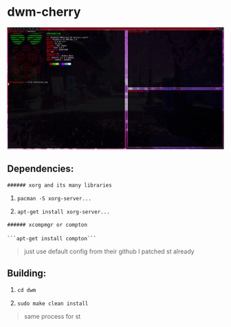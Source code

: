 # dwm-cherry

![src](https://raw.githubusercontent.com/WampiFlampi/source/main/out.png)

## Dependencies:
    ###### xorg and its many libraries

   1. ```pacman -S xorg-server...```

   2. ```apt-get install xorg-server...```
   
    ###### xcompmgr or compton

    ```apt-get install compton```

   > just use default config from their github
   > I patched st already
    
    
## Building:

  1. ```cd dwm```
   
  2. ```sudo make clean install```
   
  > same process for st
